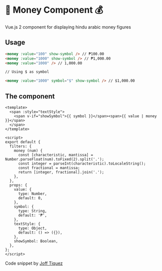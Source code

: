 # 💸 Money Component 💰

Vue.js 2 component for displaying hindu arabic money figures

## Usage

```html
<money :value="100" show-symbol /> // ₱100.00
<money :value="1000" show-symbol /> // ₱1,000.00
<money :value="1000" /> // 1,000.00

// Using $ as symbol

<money :value="1000" symbol="$" show-symbol /> // $1,000.00
```

## The component

```vue
<template>
  <span :style="textStyle">
    <span v-if="showSymbol">{{ symbol }}</span><span>{{ value | money }}</span>
  </span>
</template>

<script>
export default {
  filters: {
    money (num) {
      const [characteristic, mantissa] = Number.parseFloat(num).toFixed(2).split('.');
      const integer = parseInt(characteristic).toLocaleString();
      const fractional = mantissa;
      return [integer, fractional].join('.');
    },
  },
  props: {
    value: {
      type: Number,
      default: 0,
    },
    symbol: {
      type: String,
      default: '₱',
    },
    textStyle: {
      type: Object,
      default: () => ({}),
    },
    showSymbol: Boolean,
  },
};
</script>
```

Code snippet by [Joff Tiquez](https://twitter.com/jrtiquez)
